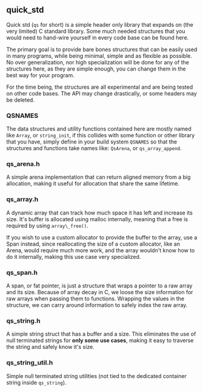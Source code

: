 ## quick_std
Quick std (`qs` for short) is a simple header only library that expands on (the very limited) C
standard library. Some much needed structures that you would need to hand-wire yourself in every
code base can be found here. 

The primary goal is to provide bare bones structures that can be easily used in many programs, 
while being minimal, simple and as flexible as possible. No over generalization, nor high 
specialization will be done for any of the structures here, as they are simple enough, you can 
change them in the best way for your program.

For the time being, the structures are all experimental and are being tested on other code bases.
The API may change drastically, or some headers may be deleted.

### QSNAMES
The data structures and utility functions contained here are mostly named like `Array`, or 
`string_init`, if this collides with some function or other library that you have, simply define in
your build system `QSNAMES` so that the structures and functions take names like: `QsArena`, or
`qs_array_append`.

### qs_arena.h
A simple arena implementation that can return aligned memory from a big allocation, making it 
useful for allocation that share the same lifetime.

### qs_array.h
A dynamic array that can track how much space it has left and increase its size. It's buffer is 
allocated using malloc internally, meaning that a free is required by using `array\_free()`. 

If you wish to use a custom allocator to provide the buffer to the array, use a Span instead, since 
reallocating the size of a custom allocator, like an Arena, would require much more work, and the
array wouldn't know how to do it internally, making this use case very specialized.

### qs_span.h
A span, or fat pointer, is just a structure that wraps a pointer to a raw array and its size.
Because of array decay in C, we loose the size information for raw arrays when passing them to
functions. Wrapping the values in the structure, we can carry around information to safely index 
the raw array.

### qs_string.h
A simple string struct that has a buffer and a size. This eliminates the use of null terminated
strings for **only some use cases**, making it easy to traverse the string and safely know it's 
size.

### qs_string_util.h
Simple null terminated string utilities (not tied to the dedicated container string inside 
`qs_string`).
